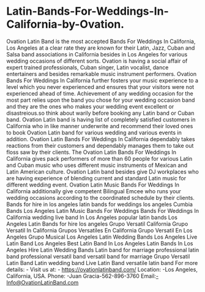 # Latin-Bands-For-Weddings-In-California-by-Ovation.
Ovation Latin Band is the most accepted Bands For Weddings In California, Los Angeles at a clear rate they are known for their Latin, Jazz, Cuban and Salsa band associations in California besides in Los Angeles for various wedding occasions of different sorts. Ovation is having a social affair of expert trained professionals, Cuban singer, Latin vocalist, dance entertainers and besides remarkable music instrument performers.
Ovation Bands For Weddings In California further fosters your music experience to a level which you never experienced and ensures that your visitors were not experienced ahead of time. Achievement of any wedding occasion for the most part relies upon the band you chose for your wedding occasion band and they are the ones who makes your wedding event excellent or disastreious.so think about warily before booking any Latin band or Cuban band.
Ovation Latin band is having list of completely satisfied customers in California who in like manner underwrite and recommend their loved ones to book Ovation Latin band for various wedding and various events in addition. Ovation Latin Bands For Weddings In California dependably takes reactions from their customers and dependably manages them to take out floss saw by their clients.
The Ovation Latin Bands For Weddings In California gives pack performers of more than 60 people for various Latin and Cuban music who uses different music instruments of Mexican and Latin American culture. Ovation Latin band besides give DJ workplaces who are having experience of blending current and standard Latin music for different wedding event. Ovation Latin Music Bands For Weddings In California additionally give competent Bilingual Emcee who runs your wedding occasions according to the coordinated schedule by their clients.
Bands for hire in los angeles
latin bands for weddings los angeles
Cumbia Bands Los Angeles
Latin Music Bands For Weddings
Bands For Weddings In California
wedding live band In Los Angeles
popular latin bands Los Angeles
Latin Bands for hire los angeles
Grupo Versatil California
Grupo Versatil In California
Grupos Versatiles En California
Grupo Versatil En Los Angeles
Grupo Musical Los Angeles
Latin Wedding Bands Los Angeles
Live Latin Band Los Angeles
Best Latin Band In Los Angeles
Latin Bands In Los Angeles
Hire Latin Wedding Bands
Latin band for marriage
professional latin band
professional versatil band
versatil band for marriage
Grupo Versatil
Latin Band
Latin wedding band
Live Latin Band
versatile latin band
For more details: -
Visit us at: - https://ovationlatinband.com/
Location: -Los Angeles, California, USA.
Phone: -Juan Gracia-562-896-3760
Email:-Info@OvationLatinBand.com
